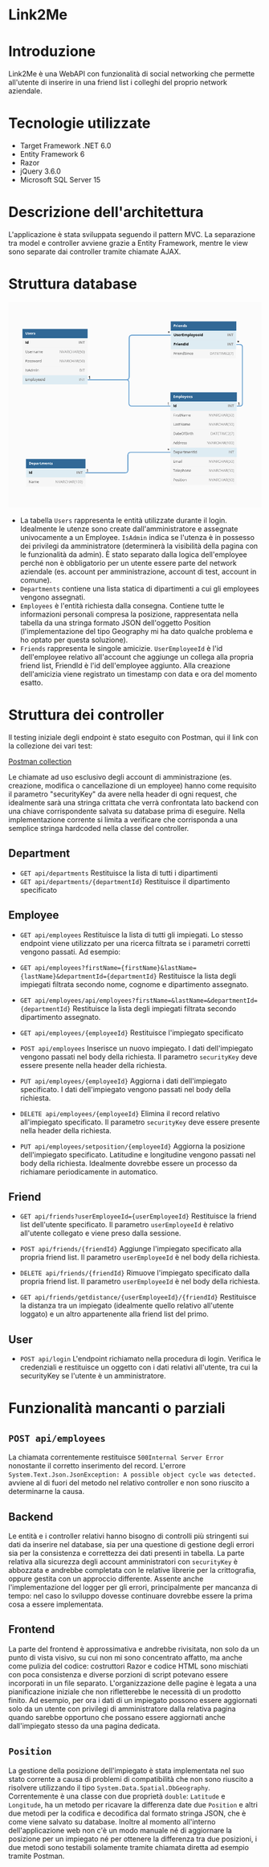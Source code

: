 # Link2Me

# Introduzione

Link2Me è una WebAPI con funzionalità di social networking che permette all'utente di inserire in una friend list i colleghi del proprio network aziendale.

# Tecnologie utilizzate

- Target Framework .NET 6.0
- Entity Framework 6
- Razor
- jQuery 3.6.0
- Microsoft SQL Server 15

# Descrizione dell'architettura

L'applicazione è stata sviluppata seguendo il pattern MVC.
La separazione tra model e controller avviene grazie a Entity Framework, mentre le view sono separate dai controller tramite chiamate AJAX.

# Struttura database

![Image](https://github.com/DZardo/Link2Me/blob/master/db_schema.png?raw=true)

- La tabella `Users` rappresenta le entità utilizzate durante il login. Idealmente le utenze sono create dall'amministratore e assegnate univocamente a un Employee. `IsAdmin` indica se l'utenza è in possesso dei privilegi da amministratore (determinerà la visibilità della pagina con le funzionalità da admin). È stato separato dalla logica dell'employee perché non è obbligatorio per un utente essere parte del network aziendale (es. account per amministrazione, account di test, account in comune).
- `Departments` contiene una lista statica di dipartimenti a cui gli employees vengono assegnati.
- `Employees` è l'entità richiesta dalla consegna. Contiene tutte le informazioni personali compresa la posizione, rappresentata nella tabella da una stringa formato JSON dell'oggetto Position (l'implementazione del tipo Geography mi ha dato qualche problema e ho optato per questa soluzione).
- `Friends` rappresenta le singole amicizie. `UserEmployeeId` è l'id dell'employee relativo all'account che aggiunge un collega alla propria friend list, FriendId è l'id dell'employee aggiunto. Alla creazione dell'amicizia viene registrato un timestamp con data e ora del momento esatto.

# Struttura dei controller

Il testing iniziale degli endpoint è stato eseguito con Postman, qui il link con la collezione dei vari test:

[Postman collection](https://www.postman.com/collections/730bc5c5de95aae85364)

Le chiamate ad uso esclusivo degli account di amministrazione (es. creazione, modifica o cancellazione di un employee) hanno come requisito il parametro "securityKey" da avere nella header di ogni request, che idealmente sarà una stringa crittata che verrà confrontata lato backend con una chiave corrispondente salvata su database prima di eseguire. Nella implementazione corrente si limita a verificare che corrisponda a una semplice stringa hardcoded nella classe del controller.

## Department

- `GET api/departments`
Restituisce la lista di tutti i dipartimenti
- `GET api/departments/{departmentId}`
Restituisce il dipartimento specificato

## Employee

- `GET api/employees`
Restituisce la lista di tutti gli impiegati. Lo stesso endpoint viene utilizzato per una ricerca filtrata se i parametri corretti vengono passati. Ad esempio:
- `GET api/employees?firstName={firstName}&lastName={lastName}&departmentId={departmentId}`
Restituisce la lista degli impiegati filtrata secondo nome, cognome e dipartimento assegnato.
- `GET api/employees/api/employees?firstName=&lastName=&departmentId={departmentId}`
Restituisce la lista degli impiegati filtrata secondo dipartimento assegnato.

- `GET api/employees/{employeeId}`
Restituisce l'impiegato specificato
- `POST api/employees`
Inserisce un nuovo impiegato. I dati dell'impiegato vengono passati nel body della richiesta. Il parametro `securityKey` deve essere presente nella header della richiesta.
- `PUT api/employees/{employeeId}`
Aggiorna i dati dell'impiegato specificato. I dati dell'impiegato vengono passati nel body della richiesta.
- `DELETE api/employees/{employeeId}`
Elimina il record relativo all'impiegato specificato. Il parametro `securityKey` deve essere presente nella header della richiesta.

- `PUT api/employees/setposition/{employeeId}`
Aggiorna la posizione dell'impiegato specificato. Latitudine e longitudine vengono passati nel body della richiesta. Idealmente dovrebbe essere un processo da richiamare periodicamente in automatico.

## Friend

- `GET api/friends?userEmployeeId={userEmployeeId}`
Restituisce la friend list dell'utente specificato. Il parametro `userEmployeeId` è relativo all'utente collegato e viene preso dalla sessione.
- `POST api/friends/{friendId}`
Aggiunge l'impiegato specificato alla propria friend list. Il parametro `userEmployeeId` è nel body della richiesta.
- `DELETE api/friends/{friendId}`
Rimuove l'impiegato specificato dalla propria friend list. Il parametro `userEmployeeId` è nel body della richiesta.

- `GET api/friends/getdistance/{userEmployeeId}/{friendId}`
Restituisce la distanza tra un impiegato (idealmente quello relativo all'utente loggato) e un altro appartenente alla friend list del primo.

## User

- `POST api/login`
L'endpoint richiamato nella procedura di login. Verifica le credenziali e restituisce un oggetto con i dati relativi all'utente, tra cui la securityKey se l'utente è un amministratore.

# Funzionalità mancanti o parziali

## `POST api/employees`
La chiamata correntemente restituisce `500Internal Server Error` nonostante il corretto inserimento del record. L'errore `System.Text.Json.JsonException: A possible object cycle was detected.` avviene al di fuori del metodo nel relativo controller e non sono riuscito a determinarne la causa.

## Backend
Le entità e i controller relativi hanno bisogno di controlli più stringenti sui dati da inserire nel database, sia per una questione di gestione degli errori sia per la consistenza e correttezza dei dati presenti in tabella.
La parte relativa alla sicurezza degli account amministratori con `securityKey` è abbozzata e andrebbe completata con le relative librerie per la crittografia, oppure gestita con un approccio differente.
Assente anche l'implementazione del logger per gli errori, principalmente per mancanza di tempo: nel caso lo sviluppo dovesse continuare dovrebbe essere la prima cosa a essere implementata.

## Frontend
La parte del frontend è approssimativa e andrebbe rivisitata, non solo da un punto di vista visivo, su cui non mi sono concentrato affatto, ma anche come pulizia del codice: costruttori Razor e codice HTML sono mischiati con poca consistenza e diverse porzioni di script potevano essere incorporati in un file separato.
L'organizzazione delle pagine è legata a una pianificazione iniziale che non rifletterebbe le necessità di un prodotto finito. Ad esempio, per ora i dati di un impiegato possono essere aggiornati solo da un utente con privilegi di amministratore dalla relativa pagina quando sarebbe opportuno che possano essere aggiornati anche dall'impiegato stesso da una pagina dedicata.

## `Position`
La gestione della posizione dell'impiegato è stata implementata nel suo stato corrente a causa di problemi di compatibilità che non sono riuscito a risolvere utilizzando il tipo `System.Data.Spatial.DbGeography`. Correntemente è una classe con due proprietà `double`: `Latitude` e `Longitude`, ha un metodo per ricavare la differenza date due `Position` e altri due metodi per la codifica e decodifica dal formato stringa JSON, che è come viene salvato su database.
Inoltre al momento all'interno dell'applicazione web non c'è un modo manuale né di aggiornare la posizione per un impiegato né per ottenere la differenza tra due posizioni, i due metodi sono testabili solamente tramite chiamata diretta ad esempio tramite Postman.
